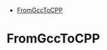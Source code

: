 <!-- vim-markdown-toc GFM -->

* [FromGccToCPP](#fromgcctocpp)

<!-- vim-markdown-toc -->

# FromGccToCPP
